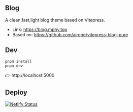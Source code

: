 ## Blog

A clean,fast,light blog theme based on Vitepress.

- Link: https://blog.mphy.top
- Based on: https://github.com/airene/vitepress-blog-pure

## Dev

```
pnpm install
pnpm dev
```

👉 http://localhost:5000

## Deploy

[![Netlify Status](https://api.netlify.com/api/v1/badges/95ac1f9b-464e-48f1-8854-662afbbe4b6b/deploy-status)](https://app.netlify.com/sites/peaceful-shortbread-d328df/deploys)
